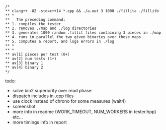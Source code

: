 
```
/*
** clang++ -O2 -std=c++14 *.cpp && ./a.out 3 1000 ./fillita ./fillitb
** *
**   The preceding command:
** 1. compiles the tester
** 2. removes ./map and ./log directories
** 3. generates 1000 random .fillit files containing 3 pieces in ./map
** 4. runs in parallel the two given binaries over those maps
** 5. computes a report, and logs errors in ./log
** *
** *
** av[1] pieces per test (0+)
** av[2] num tests (1+)
** av[3] binary 1
** av[4] binary 2
*/
```

todo:
- solve bin2 superiority over read phase
- dispatch includes in .cpp files
- use clock instead of chrono for some measures (wait4)
- screenshot
- more info in readme (WORK_TIMEOUT, NUM_WORKERS in tester.hpp) etc...
- more timings info in report

